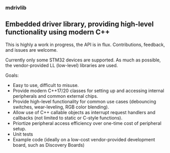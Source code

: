 ### mdrivlib ###
## Embedded driver library, providing high-level functionality using modern C++ ##

This is highly a work in progress, the API is in flux. Contributions, feedback, and issues are welcome.

Currently only some STM32 devices are supported. As much as possible, the vendor-provided LL (low-level) libraries are used.

Goals:

  * Easy to use, difficult to misuse.
  * Provide modern C++17/20 classes for setting up and accessing internal peripherals and common external chips.
  * Provide high-level functionality for common use cases (debouncing switches, wear-leveling, RGB color blending).
  * Allow use of C++ callable objects as interrupt request handlers and callbacks (not limited to static or C-style functions).
  * Priortize peripheral access efficiency over one-time cost of peripheral setup.
  * Unit tests
  * Example code (ideally on a low-cost vendor-provided development board, such as Discovery Boards)


